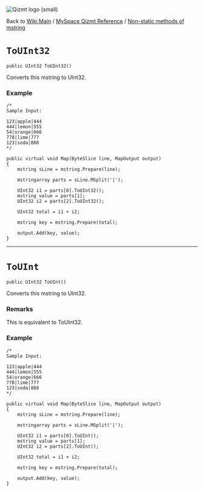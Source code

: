 <a href='Hidden comment: Image:'></a><img src='http://qizmt.googlecode.com/svn/wiki/images/Qizmt_logo_small.png' alt='Qizmt logo (small)' />

Back to <a href='Hidden comment: Link:'></a>[Wiki Main](Main.md) / [MySpace Qizmt Reference](MySpaceQizmtReference.md) / [Non-static methods of mstring](MySpaceQizmtReferenceMStringMethods.md)



# `ToUInt32` #
`public UInt32 ToUInt32()`

Converts this mstring to UInt32.

### Example ###
```
/*
Sample Input:

123|apple|444
444|lemon|555
54|orange|666
778|lime|777
123|soda|888
*/

public virtual void Map(ByteSlice line, MapOutput output)
{
    mstring sLine = mstring.Prepare(line);

    mstringarray parts = sLine.MSplit('|');

    UInt32 i1 = parts[0].ToUInt32();
    mstring value = parts[1];
    UInt32 i2 = parts[2].ToUInt32();

    UInt32 total = i1 + i2;

    mstring key = mstring.Prepare(total);

    output.Add(key, value);
} 
```

---




# `ToUInt` #
`public UInt32 ToUInt()`

Converts this mstring to UInt32.
### Remarks ###
This is equivalent to ToUInt32.

### Example ###
```
/*
Sample Input:

123|apple|444
444|lemon|555
54|orange|666
778|lime|777
123|soda|888
*/

public virtual void Map(ByteSlice line, MapOutput output)
{
    mstring sLine = mstring.Prepare(line);

    mstringarray parts = sLine.MSplit('|');

    UInt32 i1 = parts[0].ToUInt();
    mstring value = parts[1];
    UInt32 i2 = parts[2].ToUInt();

    UInt32 total = i1 + i2;

    mstring key = mstring.Prepare(total);

    output.Add(key, value);
} 
```